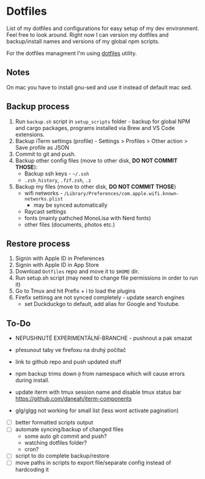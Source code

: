 # Dotfiles

List of my dotfiles and configurations for easy setup of my dev environment. Feel free to look around. Right now I can version my dotfiles and backup/install names and versions of my global npm scripts.

For the dotfiles managment I'm using [dotfiles](https://github.com/jbernard/dotfiles) utility.

## Notes

On mac you have to install gnu-sed and use it instead of default mac sed.

## Backup process

1. Run `backup.sh` script in `setup_scripts` folder - backup for global NPM and cargo packages, programs installed via Brew and VS Code extensions.
2. Backup iTerm settings (profile) - Settings > Profiles > Other action > Save profile as JSON
3. Commit to git and push.
4. Backup other config files (move to other disk, **DO NOT COMMIT THOSE**):
   - Backup ssh keys - `~/.ssh`
   - `.zsh_history`, `.fzf.zsh`, `.z`
5. Backup my files (move to other disk, **DO NOT COMMIT THOSE**)
   - wifi networks - `/Library/Preferences/com.apple.wifi.known-networks.plist`
     - may be synced automatically
   - Raycast settings
   - fonts (mainly pathched MonoLisa with Nerd fonts)
   - other files (documents, photos etc.)

## Restore process

1. Signin with Apple ID in Preferences
2. Signin with Apple ID in App Store
3. Download `Dotfiles` repo and move it to `$HOME` dir.
4. Run setup.sh script (may need to change file permissions in order to run it)
5. Go to Tmux and hit Prefix + i to load the plugins
6. Firefix settinsg are not synced completely - update search engines
   - set Duckduckgo to default, add alias for Google and Youtube.

## To-Do

- NEPUSHNUTÉ EXPERIMENTÁLNÍ-BRANCHE - pushnout a pak smazat
- přesunout taby ve firefoxu na druhý počítač
- link to github repo and push updated stuff

- npm backup trims down `@` from namespace which will cause errors during install.
- update iterm with tmux session name and disable tmux status bar https://github.com/daneah/iterm-components
- glg/glgg not working for small list (less wont activate pagination)
- [ ] better formatted scripts output
- [ ] automate syncing/backup of changed files
  - some auto git commit and push?
  - watching dotfiles folder?
  - cron?
- [ ] script to do complete backup/restore
- [ ] move paths in scripts to export file/separate config instead of hardcoding it
